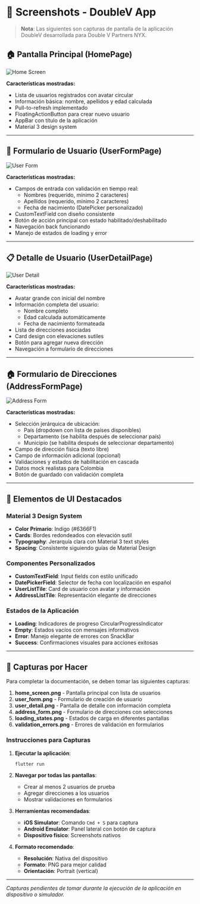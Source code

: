# 📸 Screenshots - DoubleV App

> **Nota**: Las siguientes son capturas de pantalla de la aplicación DoubleV desarrollada para Double V Partners NYX.

## 🏠 Pantalla Principal (HomePage)

![Home Screen](home_screen.png)

**Características mostradas:**
- Lista de usuarios registrados con avatar circular
- Información básica: nombre, apellidos y edad calculada
- Pull-to-refresh implementado
- FloatingActionButton para crear nuevo usuario
- AppBar con título de la aplicación
- Material 3 design system

---

## 👤 Formulario de Usuario (UserFormPage)

![User Form](user_form.png)

**Características mostradas:**
- Campos de entrada con validación en tiempo real:
  - Nombres (requerido, mínimo 2 caracteres)
  - Apellidos (requerido, mínimo 2 caracteres)
  - Fecha de nacimiento (DatePicker personalizado)
- CustomTextField con diseño consistente
- Botón de acción principal con estado habilitado/deshabilitado
- Navegación back funcionando
- Manejo de estados de loading y error

---

## 📋 Detalle de Usuario (UserDetailPage)

![User Detail](user_detail.png)

**Características mostradas:**
- Avatar grande con inicial del nombre
- Información completa del usuario:
  - Nombre completo
  - Edad calculada automáticamente
  - Fecha de nacimiento formateada
- Lista de direcciones asociadas
- Card design con elevaciones sutiles
- Botón para agregar nueva dirección
- Navegación a formulario de direcciones

---

## 🏠 Formulario de Direcciones (AddressFormPage)

![Address Form](address_form.png)

**Características mostradas:**
- Selección jerárquica de ubicación:
  - País (dropdown con lista de países disponibles)
  - Departamento (se habilita después de seleccionar país)
  - Municipio (se habilita después de seleccionar departamento)
- Campo de dirección física (texto libre)
- Campo de información adicional (opcional)
- Validaciones y estados de habilitación en cascada
- Datos mock realistas para Colombia
- Botón de guardado con validación completa

---

## 🎨 Elementos de UI Destacados

### Material 3 Design System
- **Color Primario**: Indigo (#6366F1)
- **Cards**: Bordes redondeados con elevación sutil
- **Typography**: Jerarquía clara con Material 3 text styles
- **Spacing**: Consistente siguiendo guías de Material Design

### Componentes Personalizados
- **CustomTextField**: Input fields con estilo unificado
- **DatePickerField**: Selector de fecha con localización en español
- **UserListTile**: Card de usuario con avatar y información
- **AddressListTile**: Representación elegante de direcciones

### Estados de la Aplicación
- **Loading**: Indicadores de progreso CircularProgressIndicator
- **Empty**: Estados vacíos con mensajes informativos
- **Error**: Manejo elegante de errores con SnackBar
- **Success**: Confirmaciones visuales para acciones exitosas

---

## 📱 Capturas por Hacer

Para completar la documentación, se deben tomar las siguientes capturas:

1. **home_screen.png** - Pantalla principal con lista de usuarios
2. **user_form.png** - Formulario de creación de usuario
3. **user_detail.png** - Pantalla de detalle con información completa
4. **address_form.png** - Formulario de direcciones con selecciones
5. **loading_states.png** - Estados de carga en diferentes pantallas
6. **validation_errors.png** - Errores de validación en formularios

### Instrucciones para Capturas

1. **Ejecutar la aplicación**:
   ```bash
   flutter run
   ```

2. **Navegar por todas las pantallas**:
   - Crear al menos 2 usuarios de prueba
   - Agregar direcciones a los usuarios
   - Mostrar validaciones en formularios

3. **Herramientas recomendadas**:
   - **iOS Simulator**: Comando `Cmd + S` para captura
   - **Android Emulator**: Panel lateral con botón de captura
   - **Dispositivo físico**: Screenshots nativos

4. **Formato recomendado**:
   - **Resolución**: Nativa del dispositivo
   - **Formato**: PNG para mejor calidad
   - **Orientación**: Portrait (vertical)

---

*Capturas pendientes de tomar durante la ejecución de la aplicación en dispositivo o simulador.*
